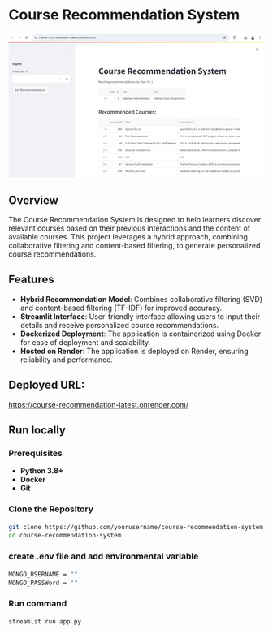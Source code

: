 # Course Recommendation System
![Course Recommendation System](Docs/portal.png)

## Overview
The Course Recommendation System is designed to help learners discover relevant courses based on their previous interactions and the content of available courses. This project leverages a hybrid approach, combining collaborative filtering and content-based filtering, to generate personalized course recommendations.

## Features
- **Hybrid Recommendation Model**: Combines collaborative filtering (SVD) and content-based filtering (TF-IDF) for improved accuracy.
- **Streamlit Interface**: User-friendly interface allowing users to input their details and receive personalized course recommendations.
- **Dockerized Deployment**: The application is containerized using Docker for ease of deployment and scalability.
- **Hosted on Render**: The application is deployed on Render, ensuring reliability and performance.

## Deployed URL: 
https://course-recommendation-latest.onrender.com/

## Run locally

### Prerequisites 
- **Python 3.8+**
- **Docker**
- **Git**

### Clone the Repository
```bash
git clone https://github.com/yourusername/course-recommendation-system.git
cd course-recommendation-system
```

### create .env file and add environmental variable
```bash
MONGO_USERNAME = ""
MONGO_PASSWord = ""
```
### Run command
```bash
streamlit run app.py
```


